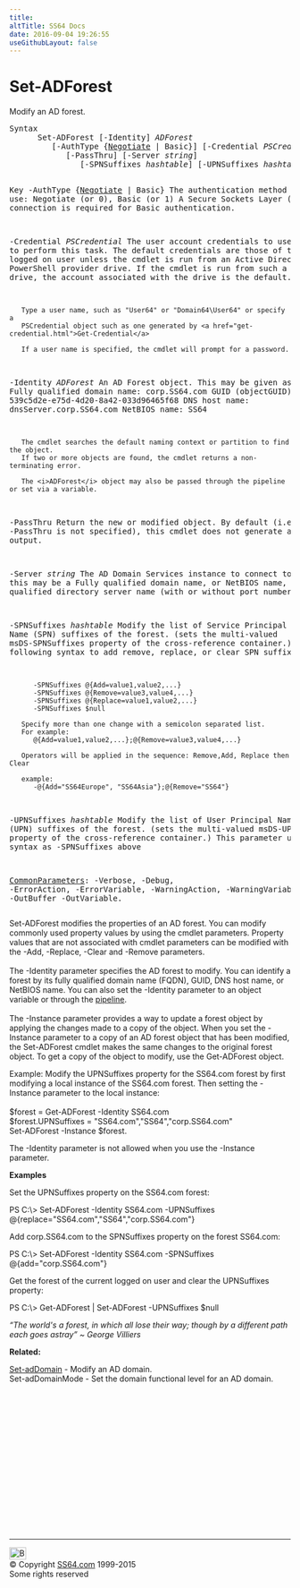 ```yaml
---
title:
altTitle: SS64 Docs
date: 2016-09-04 19:26:55
useGithubLayout: false
---
```

<!-- #BeginLibraryItem "/Library/head_ps.lbi" --><!-- #EndLibraryItem --><h1>Set-ADForest</h1> 
<p>Modify an AD forest.</p>
<pre>Syntax
      Set-ADForest [-Identity] <i>ADForest</i>
         [-AuthType {<u>Negotiate</u> | Basic}] [-Credential <i>PSCredential</i>]
            [-PassThru] [-Server <i>string</i>]
               [-SPNSuffixes <i>hashtable</i>] [-UPNSuffixes <i>hashtable</i>] [<i>CommonParameters</i>]

Key
   -AuthType {<u>Negotiate</u> | Basic}
       The authentication method to use: Negotiate (or 0), Basic (or 1)
       A Secure Sockets Layer (SSL) connection is required for Basic authentication.

   -Credential <i>PSCredential</i>
       The user account credentials to use to perform this task.
       The default credentials are those of the currently logged on user unless the
       cmdlet is run from an Active Directory PowerShell provider drive.
       If the cmdlet is run from such a provider drive, the account associated with the drive is the default.

       Type a user name, such as "User64" or "Domain64\User64" or specify a
       PSCredential object such as one generated by <a href="get-credential.html">Get-Credential</a> 

       If a user name is specified, the cmdlet will prompt for a password.

   -Identity <i>ADForest</i>
       An AD Forest object.
       This may be given as:
          Fully qualified domain name: corp.SS64.com
          GUID (objectGUID): 539c5d2e-e75d-4d20-8a42-033d96465f68
          DNS host name:     dnsServer.corp.SS64.com
          NetBIOS name:      SS64

       The cmdlet searches the default naming context or partition to find the object.
       If two or more objects are found, the cmdlet returns a non-terminating error.

       The <i>ADForest</i> object may also be passed through the pipeline or set via a variable.

   -PassThru
       Return the new or modified object.
       By default (i.e. if -PassThru is not specified), this cmdlet does not generate any output.

   -Server <i>string</i>
       The AD Domain Services instance to connect to, this may be a Fully qualified domain name,
       or NetBIOS name, Fully qualified directory server name (with or without port number.)

   -SPNSuffixes <i>hashtable</i>
       Modify the list of Service Principal Name (SPN) suffixes of the forest.
       (sets the multi-valued msDS-SPNSuffixes property of the cross-reference container.)
       Use the following syntax to add remove, replace, or clear SPN suffix values:

          -SPNSuffixes @{Add=value1,value2,...}
          -SPNSuffixes @{Remove=value3,value4,...}
          -SPNSuffixes @{Replace=value1,value2,...}
          -SPNSuffixes $null
        
       Specify more than one change with a semicolon separated list.
       For example:
          @{Add=value1,value2,...};@{Remove=value3,value4,...}
        
       Operators will be applied in the sequence: Remove,Add, Replace then Clear
        
       example:
          -@{Add="SS64Europe", "SS64Asia"};@{Remove="SS64"}

   -UPNSuffixes <i>hashtable</i>
       Modify the list of User Principal Name (UPN) suffixes of the forest.
       (sets the multi-valued msDS-UPNSuffixes property of the cross-reference container.)
       This parameter uses the same syntax as -SPNSuffixes above

   <a href="common.html">CommonParameters</a>:
       -Verbose, -Debug, -ErrorAction, -ErrorVariable, -WarningAction, -WarningVariable,
       -OutBuffer -OutVariable.</pre>
<p>Set-ADForest  modifies the properties of an AD forest. You can modify commonly used property values by using the cmdlet parameters. Property values that are not associated with cmdlet parameters can be modified with the -Add, -Replace, -Clear and -Remove parameters.<br>
<br>
The <span class="code">-Identity</span> parameter specifies the AD forest to modify. You can identify a forest by its fully qualified domain name (FQDN), GUID, DNS host name, or NetBIOS name. You can also set the -Identity parameter to an object variable  or  through the <a href="syntax-pipeline.html">pipeline</a>.<br>
<br>
The <span class="code">-Instance</span> parameter provides a way to update a forest object by applying the changes made to a copy of the object. When you set the -Instance parameter to a copy of an AD forest object that has been modified, the Set-ADForest cmdlet makes the same changes to the original forest object. To get a copy of the object to modify, use
the Get-ADForest object. </p>
<p>Example: Modify the UPNSuffixes property for the SS64.com forest by first modifying a local instance of the SS64.com forest. Then setting the -Instance parameter to the local instance:<br>
<br>
<span class="code">$forest = Get-ADForest -Identity SS64.com<br>
$forest.UPNSuffixes = "SS64.com","SS64","corp.SS64.com"<br>
Set-ADForest -Instance $forest.</span></p>
<p>The -Identity parameter is not allowed when you use the -Instance parameter. <br>
</p>
<p><b>Examples</b></p>
<p>Set the UPNSuffixes property on the SS64.com forest:</p>
<p class="code">PS C:\&gt; Set-ADForest -Identity SS64.com -UPNSuffixes @{replace="SS64.com","SS64","corp.SS64.com"}</p>
<p>Add corp.SS64.com to the SPNSuffixes property on the forest SS64.com: </p>
<p class="code">PS C:\&gt; Set-ADForest -Identity SS64.com -SPNSuffixes @{add="corp.SS64.com"}</p>
<p>Get the forest of the current logged on user and clear the UPNSuffixes property:</p>
<p class="code">PS C:\&gt; Get-ADForest | Set-ADForest -UPNSuffixes $null</p>
<p class="quote"><i>“The world's a forest, in which all lose their way; though by a different path each goes astray” ~ George Villiers</i></p>
<p><b>Related:</b></p>
<p><a href="set-addomain.html">Set-adDomain</a> - Modify an AD domain.<br> 
Set-adDomainMode     - Set the domain functional level for an AD domain.</p><!-- #BeginLibraryItem "/Library/foot_ps.lbi" --><p>
<!-- PowerShell300 -->
<ins class="adsbygoogle" style="display:inline-block;width:300px;height:250px" data-ad-client="ca-pub-6140977852749469" data-ad-slot="6253539900"></ins>
<script>
(adsbygoogle = window.adsbygoogle || []).push({});
</script></p>
<hr>
<div id="bl" class="footer"><a href="set-adforest.html#"><img src="../images/top.png" width="30" height="22" alt="Back to the Top"></a></div>
<div id="br" class="footer, tagline">© Copyright <a href="../index.html">SS64.com</a> 1999-2015<br>
Some rights reserved</div><!-- #EndLibraryItem -->

